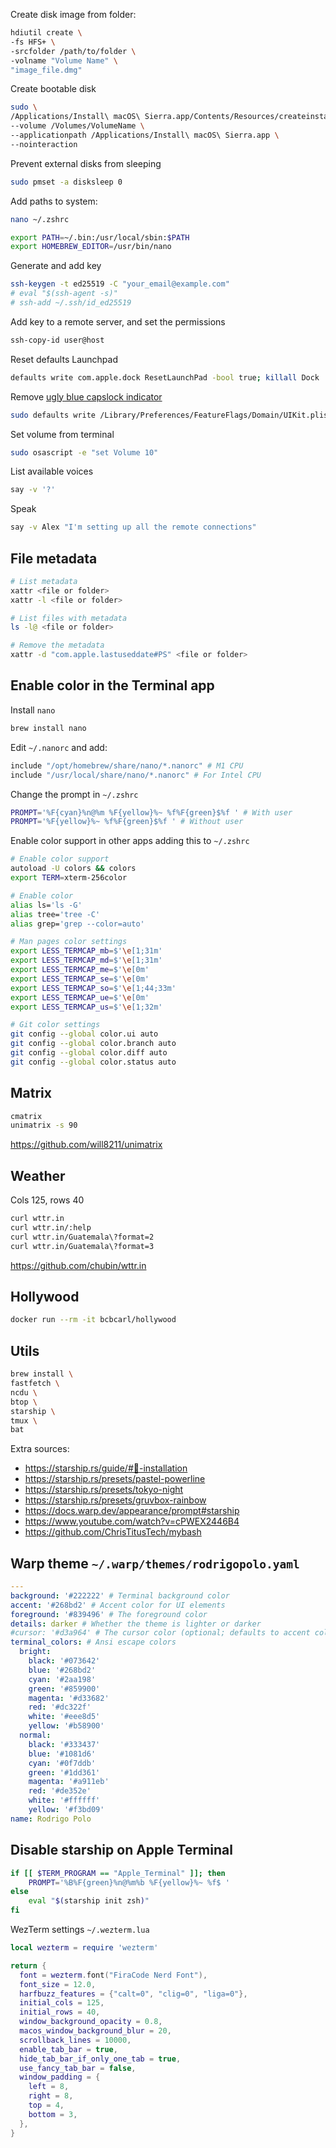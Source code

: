 Create disk image from folder:

```bash
hdiutil create \
-fs HFS+ \
-srcfolder /path/to/folder \
-volname "Volume Name" \
"image_file.dmg"
```

Create bootable disk

```bash
sudo \
/Applications/Install\ macOS\ Sierra.app/Contents/Resources/createinstallmedia \
--volume /Volumes/VolumeName \
--applicationpath /Applications/Install\ macOS\ Sierra.app \
--nointeraction
```

Prevent external disks from sleeping
```sh
sudo pmset -a disksleep 0
```

Add paths to system:
```sh
nano ~/.zshrc 
```

```sh
export PATH=~/.bin:/usr/local/sbin:$PATH
export HOMEBREW_EDITOR=/usr/bin/nano
```

Generate and add key
```sh
ssh-keygen -t ed25519 -C "your_email@example.com"
# eval "$(ssh-agent -s)"
# ssh-add ~/.ssh/id_ed25519
```

Add key to a remote server, and set the permissions
```sh
ssh-copy-id user@host
```

Reset defaults Launchpad
```sh
defaults write com.apple.dock ResetLaunchPad -bool true; killall Dock
```

Remove [ugly blue capslock indicator](https://discussions.apple.com/thread/255191086?sortBy=best)
```sh
sudo defaults write /Library/Preferences/FeatureFlags/Domain/UIKit.plist redesigned_text_cursor -dict-add Enabled -bool NO
```

Set volume from terminal
```sh
sudo osascript -e "set Volume 10"
```

List available voices
```sh
say -v '?'
```

Speak
```sh
say -v Alex "I'm setting up all the remote connections"
```

## File metadata
```sh
# List metadata
xattr <file or folder>
xattr -l <file or folder>

# List files with metadata
ls -l@ <file or folder>

# Remove the metadata
xattr -d "com.apple.lastuseddate#PS" <file or folder>
```

## Enable color in the Terminal app

Install `nano`
```sh
brew install nano
```

Edit `~/.nanorc` and add:
```sh
include "/opt/homebrew/share/nano/*.nanorc" # M1 CPU
include "/usr/local/share/nano/*.nanorc" # For Intel CPU
```

Change the prompt in `~/.zshrc`
```sh
PROMPT='%F{cyan}%n@%m %F{yellow}%~ %f%F{green}$%f ' # With user
PROMPT='%F{yellow}%~ %f%F{green}$%f ' # Without user
```

Enable color support in other apps adding this to `~/.zshrc`
```sh
# Enable color support
autoload -U colors && colors
export TERM=xterm-256color

# Enable color
alias ls='ls -G'
alias tree='tree -C'
alias grep='grep --color=auto'

# Man pages color settings
export LESS_TERMCAP_mb=$'\e[1;31m'
export LESS_TERMCAP_md=$'\e[1;31m'
export LESS_TERMCAP_me=$'\e[0m'
export LESS_TERMCAP_se=$'\e[0m'
export LESS_TERMCAP_so=$'\e[1;44;33m'
export LESS_TERMCAP_ue=$'\e[0m'
export LESS_TERMCAP_us=$'\e[1;32m'

# Git color settings
git config --global color.ui auto
git config --global color.branch auto
git config --global color.diff auto
git config --global color.status auto
```

## Matrix
```sh
cmatrix
unimatrix -s 90
```
https://github.com/will8211/unimatrix

## Weather
Cols 125, rows 40
```sh
curl wttr.in
curl wttr.in/:help
curl wttr.in/Guatemala\?format=2
curl wttr.in/Guatemala\?format=3
```
https://github.com/chubin/wttr.in

## Hollywood
```sh
docker run --rm -it bcbcarl/hollywood
```

## Utils
```sh
brew install \
fastfetch \
ncdu \
btop \
starship \
tmux \
bat
```

Extra sources:
* https://starship.rs/guide/#🚀-installation  
* https://starship.rs/presets/pastel-powerline  
* https://starship.rs/presets/tokyo-night  
* https://starship.rs/presets/gruvbox-rainbow  
* https://docs.warp.dev/appearance/prompt#starship  
* https://www.youtube.com/watch?v=cPWEX2446B4  
* https://github.com/ChrisTitusTech/mybash  

## Warp theme `~/.warp/themes/rodrigopolo.yaml`
```yaml
---
background: '#222222' # Terminal background color
accent: '#268bd2' # Accent color for UI elements
foreground: '#839496' # The foreground color
details: darker # Whether the theme is lighter or darker
#cursor: '#d3a964' # The cursor color (optional; defaults to accent color if omitted)
terminal_colors: # Ansi escape colors
  bright:
    black: '#073642'
    blue: '#268bd2'
    cyan: '#2aa198'
    green: '#859900'
    magenta: '#d33682'
    red: '#dc322f'
    white: '#eee8d5'
    yellow: '#b58900'
  normal:
    black: '#333437'
    blue: '#1081d6'
    cyan: '#0f7ddb'
    green: '#1dd361'
    magenta: '#a911eb'
    red: '#de352e'
    white: '#ffffff'
    yellow: '#f3bd09'
name: Rodrigo Polo
```

## Disable starship on Apple Terminal
```sh
if [[ $TERM_PROGRAM == "Apple_Terminal" ]]; then
    PROMPT='%B%F{green}%n@%m%b %F{yellow}%~ %f$ '
else
    eval "$(starship init zsh)"
fi
```

WezTerm settings `~/.wezterm.lua`
```lua
local wezterm = require 'wezterm'

return {
  font = wezterm.font("FiraCode Nerd Font"),
  font_size = 12.0,
  harfbuzz_features = {"calt=0", "clig=0", "liga=0"},
  initial_cols = 125,
  initial_rows = 40,
  window_background_opacity = 0.8,
  macos_window_background_blur = 20,
  scrollback_lines = 10000,
  enable_tab_bar = true,
  hide_tab_bar_if_only_one_tab = true,
  use_fancy_tab_bar = false,
  window_padding = {
    left = 8,
    right = 8,
    top = 4,
    bottom = 3,
  },
}
```